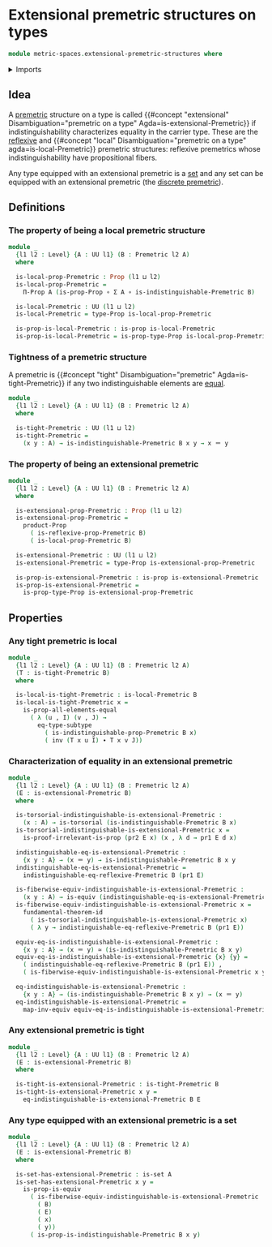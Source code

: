 # Extensional premetric structures on types

```agda
module metric-spaces.extensional-premetric-structures where
```

<details><summary>Imports</summary>

```agda
open import elementary-number-theory.positive-rational-numbers

open import foundation.dependent-pair-types
open import foundation.equivalences
open import foundation.function-types
open import foundation.fundamental-theorem-of-identity-types
open import foundation.identity-types
open import foundation.propositions
open import foundation.sets
open import foundation.subtypes
open import foundation.torsorial-type-families
open import foundation.transport-along-identifications
open import foundation.universe-levels

open import metric-spaces.premetric-structures
open import metric-spaces.reflexive-premetric-structures
```

</details>

## Idea

A [premetric](metric-spaces.premetric-structures.md) structure on a type is
called
{{#concept "extensional" Disambiguation="premetric on a type" Agda=is-extensional-Premetric}}
if indistinguishability characterizes equality in the carrier type. These are
the [reflexive](metric-spaces.reflexive-premetric-structures.md) and
{{#concept "local" Disambiguation="premetric on a type" agda=is-local-Premetric}}
premetric structures: reflexive premetrics whose indistinguishability have
propositional fibers.

Any type equipped with an extensional premetric is a [set](foundation.sets.md)
and any set can be equipped with an extensional premetric (the
[discrete premetric](metric-spaces.discrete-premetric-structures.md)).

## Definitions

### The property of being a local premetric structure

```agda
module _
  {l1 l2 : Level} {A : UU l1} (B : Premetric l2 A)
  where

  is-local-prop-Premetric : Prop (l1 ⊔ l2)
  is-local-prop-Premetric =
    Π-Prop A (is-prop-Prop ∘ Σ A ∘ is-indistinguishable-Premetric B)

  is-local-Premetric : UU (l1 ⊔ l2)
  is-local-Premetric = type-Prop is-local-prop-Premetric

  is-prop-is-local-Premetric : is-prop is-local-Premetric
  is-prop-is-local-Premetric = is-prop-type-Prop is-local-prop-Premetric
```

### Tightness of a premetric structure

A premetric is
{{#concept "tight" Disambiguation="premetric" Agda=is-tight-Premetric}} if any
two indistinguishable elements are [equal](foundation-core.identity-types.md).

```agda
module _
  {l1 l2 : Level} {A : UU l1} (B : Premetric l2 A)
  where

  is-tight-Premetric : UU (l1 ⊔ l2)
  is-tight-Premetric =
    (x y : A) → is-indistinguishable-Premetric B x y → x ＝ y
```

### The property of being an extensional premetric

```agda
module _
  {l1 l2 : Level} {A : UU l1} (B : Premetric l2 A)
  where

  is-extensional-prop-Premetric : Prop (l1 ⊔ l2)
  is-extensional-prop-Premetric =
    product-Prop
      ( is-reflexive-prop-Premetric B)
      ( is-local-prop-Premetric B)

  is-extensional-Premetric : UU (l1 ⊔ l2)
  is-extensional-Premetric = type-Prop is-extensional-prop-Premetric

  is-prop-is-extensional-Premetric : is-prop is-extensional-Premetric
  is-prop-is-extensional-Premetric =
    is-prop-type-Prop is-extensional-prop-Premetric
```

## Properties

### Any tight premetric is local

```agda
module _
  {l1 l2 : Level} {A : UU l1} (B : Premetric l2 A)
  (T : is-tight-Premetric B)
  where

  is-local-is-tight-Premetric : is-local-Premetric B
  is-local-is-tight-Premetric x =
    is-prop-all-elements-equal
      ( λ (u , I) (v , J) →
        eq-type-subtype
          ( is-indistinguishable-prop-Premetric B x)
          ( inv (T x u I) ∙ T x v J))
```

### Characterization of equality in an extensional premetric

```agda
module _
  {l1 l2 : Level} {A : UU l1} (B : Premetric l2 A)
  (E : is-extensional-Premetric B)
  where

  is-torsorial-indistinguishable-is-extensional-Premetric :
    (x : A) → is-torsorial (is-indistinguishable-Premetric B x)
  is-torsorial-indistinguishable-is-extensional-Premetric x =
    is-proof-irrelevant-is-prop (pr2 E x) (x , λ d → pr1 E d x)

  indistinguishable-eq-is-extensional-Premetric :
    {x y : A} → (x ＝ y) → is-indistinguishable-Premetric B x y
  indistinguishable-eq-is-extensional-Premetric =
    indistinguishable-eq-reflexive-Premetric B (pr1 E)

  is-fiberwise-equiv-indistinguishable-is-extensional-Premetric :
    (x y : A) → is-equiv (indistinguishable-eq-is-extensional-Premetric {x} {y})
  is-fiberwise-equiv-indistinguishable-is-extensional-Premetric x =
    fundamental-theorem-id
      ( is-torsorial-indistinguishable-is-extensional-Premetric x)
      ( λ y → indistinguishable-eq-reflexive-Premetric B (pr1 E))

  equiv-eq-is-indistinguishable-is-extensional-Premetric :
    {x y : A} → (x ＝ y) ≃ (is-indistinguishable-Premetric B x y)
  equiv-eq-is-indistinguishable-is-extensional-Premetric {x} {y} =
    ( indistinguishable-eq-reflexive-Premetric B (pr1 E)) ,
    ( is-fiberwise-equiv-indistinguishable-is-extensional-Premetric x y)

  eq-indistinguishable-is-extensional-Premetric :
    {x y : A} → (is-indistinguishable-Premetric B x y) → (x ＝ y)
  eq-indistinguishable-is-extensional-Premetric =
    map-inv-equiv equiv-eq-is-indistinguishable-is-extensional-Premetric
```

### Any extensional premetric is tight

```agda
module _
  {l1 l2 : Level} {A : UU l1} (B : Premetric l2 A)
  (E : is-extensional-Premetric B)
  where

  is-tight-is-extensional-Premetric : is-tight-Premetric B
  is-tight-is-extensional-Premetric x y =
    eq-indistinguishable-is-extensional-Premetric B E
```

### Any type equipped with an extensional premetric is a set

```agda
module _
  {l1 l2 : Level} {A : UU l1} (B : Premetric l2 A)
  (E : is-extensional-Premetric B)
  where

  is-set-has-extensional-Premetric : is-set A
  is-set-has-extensional-Premetric x y =
    is-prop-is-equiv
      ( is-fiberwise-equiv-indistinguishable-is-extensional-Premetric
        ( B)
        ( E)
        ( x)
        ( y))
      ( is-prop-is-indistinguishable-Premetric B x y)
```
